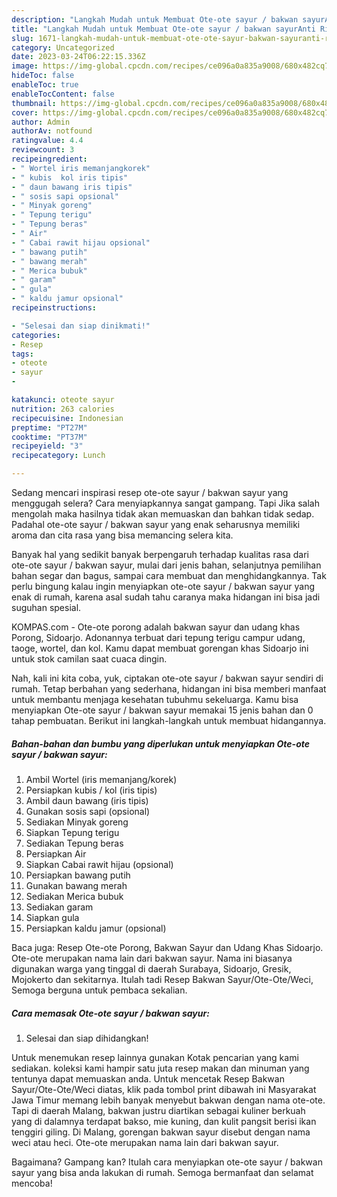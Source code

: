 ```yaml
---
description: "Langkah Mudah untuk Membuat Ote-ote sayur / bakwan sayurAnti Ribet"
title: "Langkah Mudah untuk Membuat Ote-ote sayur / bakwan sayurAnti Ribet"
slug: 1671-langkah-mudah-untuk-membuat-ote-ote-sayur-bakwan-sayuranti-ribet
category: Uncategorized
date: 2023-03-24T06:22:15.336Z
image: https://img-global.cpcdn.com/recipes/ce096a0a835a9008/680x482cq70/ote-ote-sayur-bakwan-sayur-foto-resep-utama.jpg
hideToc: false
enableToc: true
enableTocContent: false
thumbnail: https://img-global.cpcdn.com/recipes/ce096a0a835a9008/680x482cq70/ote-ote-sayur-bakwan-sayur-foto-resep-utama.jpg
cover: https://img-global.cpcdn.com/recipes/ce096a0a835a9008/680x482cq70/ote-ote-sayur-bakwan-sayur-foto-resep-utama.jpg
author: Admin
authorAv: notfound
ratingvalue: 4.4
reviewcount: 3
recipeingredient:
- " Wortel iris memanjangkorek"
- " kubis  kol iris tipis"
- " daun bawang iris tipis"
- " sosis sapi opsional"
- " Minyak goreng"
- " Tepung terigu"
- " Tepung beras"
- " Air"
- " Cabai rawit hijau opsional"
- " bawang putih"
- " bawang merah"
- " Merica bubuk"
- " garam"
- " gula"
- " kaldu jamur opsional"
recipeinstructions:

- "Selesai dan siap dinikmati!"
categories:
- Resep
tags:
- oteote
- sayur
- 

katakunci: oteote sayur  
nutrition: 263 calories
recipecuisine: Indonesian
preptime: "PT27M"
cooktime: "PT37M"
recipeyield: "3"
recipecategory: Lunch

---
```



Sedang mencari inspirasi resep ote-ote sayur / bakwan sayur yang menggugah selera? Cara menyiapkannya sangat gampang. Tapi Jika salah mengolah maka hasilnya tidak akan memuaskan dan bahkan tidak sedap. Padahal ote-ote sayur / bakwan sayur yang enak seharusnya memiliki aroma dan cita rasa yang bisa memancing selera kita.


Banyak hal yang sedikit banyak berpengaruh terhadap kualitas rasa dari ote-ote sayur / bakwan sayur, mulai dari jenis bahan, selanjutnya pemilihan bahan segar dan bagus, sampai cara membuat dan menghidangkannya. Tak perlu bingung kalau ingin menyiapkan ote-ote sayur / bakwan sayur yang enak di rumah, karena asal sudah tahu caranya maka hidangan ini bisa jadi suguhan spesial.

KOMPAS.com - Ote-ote porong adalah bakwan sayur dan udang khas Porong, Sidoarjo. Adonannya terbuat dari tepung terigu campur udang, taoge, wortel, dan kol. Kamu dapat membuat gorengan khas Sidoarjo ini untuk stok camilan saat cuaca dingin.


Nah, kali ini kita coba, yuk, ciptakan ote-ote sayur / bakwan sayur sendiri di rumah. Tetap berbahan yang sederhana, hidangan ini bisa memberi manfaat untuk membantu menjaga kesehatan tubuhmu sekeluarga. Kamu bisa menyiapkan Ote-ote sayur / bakwan sayur memakai 15 jenis bahan dan 0 tahap pembuatan. Berikut ini langkah-langkah untuk membuat hidangannya.

<!--inarticleads1-->

##### Bahan-bahan dan bumbu yang diperlukan untuk menyiapkan Ote-ote sayur / bakwan sayur:

1. Ambil  Wortel (iris memanjang/korek)
1. Persiapkan  kubis / kol (iris tipis)
1. Ambil  daun bawang (iris tipis)
1. Gunakan  sosis sapi (opsional)
1. Sediakan  Minyak goreng
1. Siapkan  Tepung terigu
1. Sediakan  Tepung beras
1. Persiapkan  Air
1. Siapkan  Cabai rawit hijau (opsional)
1. Persiapkan  bawang putih
1. Gunakan  bawang merah
1. Sediakan  Merica bubuk
1. Sediakan  garam
1. Siapkan  gula
1. Persiapkan  kaldu jamur (opsional)


Baca juga: Resep Ote-ote Porong, Bakwan Sayur dan Udang Khas Sidoarjo. Ote-ote merupakan nama lain dari bakwan sayur. Nama ini biasanya digunakan warga yang tinggal di daerah Surabaya, Sidoarjo, Gresik, Mojokerto dan sekitarnya. Itulah tadi Resep Bakwan Sayur/Ote-Ote/Weci, Semoga berguna untuk pembaca sekalian. 

<!--inarticleads2-->

##### Cara memasak Ote-ote sayur / bakwan sayur:


1. Selesai dan siap dihidangkan!

Untuk menemukan resep lainnya gunakan Kotak pencarian yang kami sediakan. koleksi kami hampir satu juta resep makan dan minuman yang tentunya dapat memuaskan anda. Untuk mencetak Resep Bakwan Sayur/Ote-Ote/Weci diatas, klik pada tombol print dibawah ini Masyarakat Jawa Timur memang lebih banyak menyebut bakwan dengan nama ote-ote. Tapi di daerah Malang, bakwan justru diartikan sebagai kuliner berkuah yang di dalamnya terdapat bakso, mie kuning, dan kulit pangsit berisi ikan tenggiri giling. Di Malang, gorengan bakwan sayur disebut dengan nama weci atau heci. Ote-ote merupakan nama lain dari bakwan sayur. 

Bagaimana? Gampang kan? Itulah cara menyiapkan ote-ote sayur / bakwan sayur yang bisa anda lakukan di rumah. Semoga bermanfaat dan selamat mencoba!
